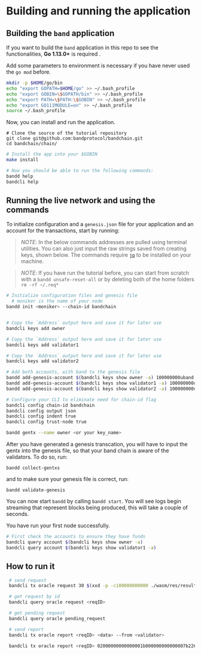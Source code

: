 # Building and running the application     

## Building the `band` application

If you want to build the `band` application in this repo to see the functionalities, **Go 1.13.0+** is required .

Add some parameters to environment is necessary if you have never used the `go mod` before.

```bash
mkdir -p $HOME/go/bin
echo "export GOPATH=$HOME/go" >> ~/.bash_profile
echo "export GOBIN=\$GOPATH/bin" >> ~/.bash_profile
echo "export PATH=\$PATH:\$GOBIN" >> ~/.bash_profile
echo "export GO111MODULE=on" >> ~/.bash_profile
source ~/.bash_profile
```

Now, you can install and run the application.

```
# Clone the source of the tutorial repository
git clone git@github.com:bandprotocol/bandchain.git
cd bandchain/chain/
```

```bash
# Install the app into your $GOBIN
make install

# Now you should be able to run the following commands:
bandd help
bandcli help
```

## Running the live network and using the commands

To initialize configuration and a `genesis.json` file for your application and an account for the transactions, start by running:

> _*NOTE*_: In the below commands addresses are pulled using terminal utilities. You can also just input the raw strings saved from creating keys, shown below. The commands require [`jq`](https://stedolan.github.io/jq/download/) to be installed on your machine.

> _*NOTE*_: If you have run the tutorial before, you can start from scratch with a `bandd unsafe-reset-all` or by deleting both of the home folders `rm -rf ~/.req*`

```bash
# Initialize configuration files and genesis file
  # moniker is the name of your node
bandd init <moniker> --chain-id bandchain


# Copy the `Address` output here and save it for later use
bandcli keys add owner

# Copy the `Address` output here and save it for later use
bandcli keys add validator1

# Copy the `Address` output here and save it for later use
bandcli keys add validator2

# Add both accounts, with band to the genesis file
bandd add-genesis-account $(bandcli keys show owner -a) 100000000uband
bandd add-genesis-account $(bandcli keys show validator1 -a) 100000000uband
bandd add-genesis-account $(bandcli keys show validator2 -a) 100000000uband

# Configure your CLI to eliminate need for chain-id flag
bandcli config chain-id bandchain
bandcli config output json
bandcli config indent true
bandcli config trust-node true

bandd gentx --name owner <or your key_name>
```

After you have generated a genesis transcation, you will have to input the gentx into the genesis file, so that your band chain is aware of the validators. To do so, run:

`bandd collect-gentxs`

and to make sure your genesis file is correct, run:

`bandd validate-genesis`

You can now start `bandd` by calling `bandd start`. You will see logs begin streaming that represent blocks being produced, this will take a couple of seconds.

You have run your first node successfully.

```bash
# First check the accounts to ensure they have funds
bandcli query account $(bandcli keys show owner -a)
bandcli query account $(bandcli keys show validator1 -a)
```

## How to run it

```bash
 # send request
 bandcli tx oracle request 30 $(xxd -p -c100000000000 ./wasm/res/result.wasm) --from owner --gas 10000000

 # get request by id
 bandcli query oracle request <reqID>

 # get pending request
 bandcli query oracle pending_request

 # send report
 bandcli tx oracle report <reqID> <data> --from <validator>

 bandcli tx oracle report <reqID> 02000000000000001b000000000000007b22626974636f696e223a7b22757364223a373436392e34397d7d0f000000000000007b22555344223a373531302e32317d --from owner
```
